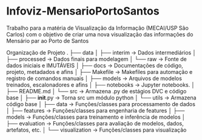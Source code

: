 # Infoviz-MensarioPortoSantos
Trabalho para a matéria de Visualização da Informação (MECAI/USP São Carlos) com o objetivo de criar uma nova visualização das informações do Mensário par ao Porto de Santos


Organização de Projeto
.
├── data
│   ├── interim -> Dados intermediários
│   ├── processed -> Dados finais para modelagem
│   └── raw -> Fonte de dados iniciais e IMUTÁVEIS
│
├── docs -> Documentações de código, projeto, metadados e afins
│
├── Makefile -> Makefiles para automação e registro de comandos manuais
│
├── models -> Arquivos de modelos treinados, escalonadores e afins
│
├── notebooks -> Jupyter notebooks. │
├── README.md
│
└── src -> Armazena .py de estágios DVC e código base
│
├── __init__.py -> Torna src um módulo python
│
└── utils -> Armazena código base
│
├── data -> Funções/classes para processamento de dados
│
├── features -> Funções/classes para engenharia de features
│
├── models -> Funções/classes para treinamento e inferência de modelos
│
├── evaluation -> Funções/classes para avaliação de modelos, dados, artefatos, etc.
│
└── visualization -> Funções/classes para visualização